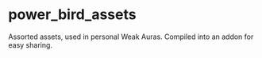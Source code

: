 # power_bird_assets
Assorted assets, used in personal Weak Auras. Compiled into an addon for easy sharing.
